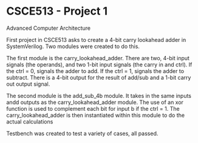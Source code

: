 # CSCE513 - Project 1

Advanced Computer Architecture

First project in CSCE513 asks to create a 4-bit carry lookahead adder in SystemVerilog. Two modules were created to do this.

The first module is the carry_lookahead_adder. There are two, 4-bit input signals (the operands), and two 1-bit input signals (the carry in and ctrl). If the ctrl = 0, signals the adder to add. If the ctrl = 1, signals the adder to subtract. There is a 4-bit output for the result of add/sub and a 1-bit carry out output signal.

The second module is the add_sub_4b module. It takes in the same inputs andd outputs as the carry_lookahead_adder module. The use of an xor function is used to complement each bit for input b if the ctrl = 1. The carry_lookahead_adder is then instantiated within this module to do the actual calculations

Testbench was created to test a variety of cases, all passed.
